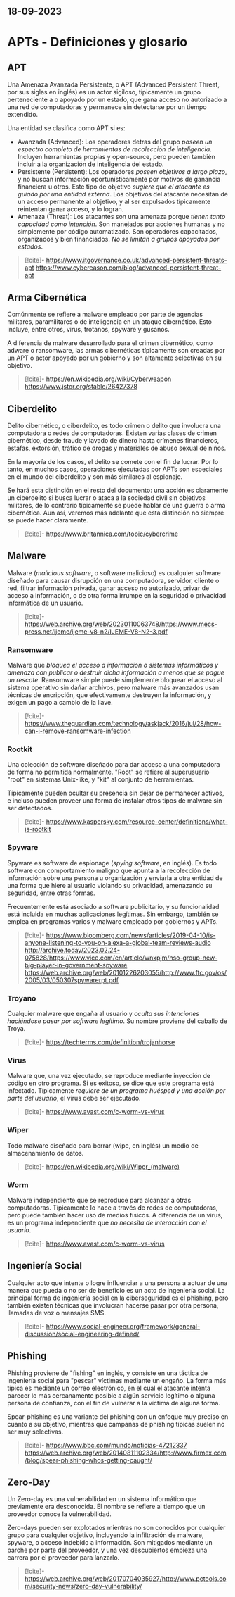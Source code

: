 18-09-2023
---
# APTs - Definiciones y glosario
## APT
Una Amenaza Avanzada Persistente, o APT (Advanced Persistent Threat, por sus siglas en inglés) es un actor sigiloso, típicamente un grupo perteneciente a o apoyado por un estado, que gana acceso no autorizado a una red de computadoras y permanece sin detectarse por un tiempo extendido. 

Una entidad se clasifica como APT si es:
- Avanzada (Advanced): Los operadores detras del grupo *poseen un espectro completo de herramientas de recolección de inteligencia*. Incluyen herramientas propias y open-source, pero pueden también incluir a la organización de inteligencia del estado.
- Persistente (Persistent): Los operadores *poseen objetivos a largo plazo*, y no buscan información oportunísticamente por motivos de ganancia financiera u otros. Este tipo de objetivo *sugiere que el atacante es guiado por una entidad externa*. Los objetivos del atacante necesitan de un acceso permanente al objetivo, y al ser expulsados típicamente reintentan ganar acceso, y lo logran.
- Amenaza (Threat): Los atacantes son una amenaza porque *tienen tanto capacidad como intención*. Son manejados por acciones humanas y no simplemente por código automatizado. Son operadores capacitados, organizados y bien financiados. *No se limitan a grupos apoyados por estados*.

> [!cite]-
> https://www.itgovernance.co.uk/advanced-persistent-threats-apt
> https://www.cybereason.com/blog/advanced-persistent-threat-apt

## Arma Cibernética
Comúnmente se refiere a malware empleado por parte de agencias militares, paramilitares o de inteligencia en un ataque cibernético. Esto incluye, entre otros, virus, trotanos, spyware y gusanos.

A diferencia de malware desarrollado para el crimen cibernético, como adware o ransomware, las armas cibernéticas típicamente son creadas por un APT o actor apoyado por un gobierno y son altamente selectivas en su objetivo.

> [!cite]-
> https://en.wikipedia.org/wiki/Cyberweapon
> https://www.jstor.org/stable/26427378

## Ciberdelito
Delito cibernético, o ciberdelito, es todo crimen o delito que involucra una computadora o redes de computadoras. Existen varias clases de crimen cibernético, desde fraude y lavado de dinero hasta crímenes financieros, estafas, extorsión, tráfico de drogas y materiales de abuso sexual de niños.

En la mayoría de los casos, el delito se comete con el fin de lucrar. Por lo tanto, en muchos casos, operaciones ejecutadas por APTs son especiales en el mundo del ciberdelito y son más similares al espionaje.

Se hará esta distinción en el resto del documento: una acción es claramente un ciberdelito si busca lucrar o ataca a la sociedad civil sin objetivos militares, de lo contrario típicamente se puede hablar de una guerra o arma cibernética. Aun así, veremos más adelante que esta distinción no siempre se puede hacer claramente.

> [!cite]-
> https://www.britannica.com/topic/cybercrime

## Malware
Malware (*malicious software*, o software malicioso) es cualquier software diseñado para causar disrupción en una computadora, servidor, cliente o red, filtrar información privada, ganar acceso no autorizado, privar de acceso a información, o de otra forma irrumpe en la seguridad o privacidad informática de un usuario.

> [!cite]-
> https://web.archive.org/web/20230110063748/https://www.mecs-press.net/ijeme/ijeme-v8-n2/IJEME-V8-N2-3.pdf

### Ransomware
Malware que *bloquea el acceso a información o sistemas informáticos y amenaza con publicar o destruir dicha información a menos que se pague un rescate*. Ransomware simple puede simplemente bloquear el acceso al sistema operativo sin dañar archivos, pero malware más avanzados usan técnicas de encripción, que efectivamente destruyen la información, y exigen un pago a cambio de la llave.

> [!cite]-
> https://www.theguardian.com/technology/askjack/2016/jul/28/how-can-i-remove-ransomware-infection

### Rootkit
Una colección de software diseñado para dar acceso a una computadora de forma no permitida normalmente. "Root" se refiere al superusuario "root" en sistemas Unix-like, y "kit" al conjunto de herramientas.

Típicamente pueden ocultar su presencia sin dejar de permanecer activos, e incluso pueden proveer una forma de instalar otros tipos de malware sin ser detectados.

> [!cite]-
> https://www.kaspersky.com/resource-center/definitions/what-is-rootkit

### Spyware
Spyware es software de espionage (*spying software*, en inglés). Es todo software con comportamiento maligno que apunta a la recolección de información sobre una persona u organización y enviarla a otra entidad de una forma que hiere al usuario violando su privacidad, amenazando su seguridad, entre otras formas.

Frecuentemente está asociado a software publicitario, y su funcionalidad está incluida en muchas aplicaciones legítimas. Sin embargo, también se emplea en programas varios y malware empleado por gobiernos y APTs.

> [!cite]-
> https://www.bloomberg.com/news/articles/2019-04-10/is-anyone-listening-to-you-on-alexa-a-global-team-reviews-audio
> http://archive.today/2023.02.24-075828/https://www.vice.com/en/article/wnxpjm/nso-group-new-big-player-in-government-spyware
> https://web.archive.org/web/20101226203055/http://www.ftc.gov/os/2005/03/050307spywarerpt.pdf

### Troyano
Cualquier malware que engaña al usuario y *oculta sus intenciones haciéndose pasar por software legítimo*. Su nombre proviene del caballo de Troya.

> [!cite]-
> https://techterms.com/definition/trojanhorse

### Virus
Malware que, una vez ejecutado, se reproduce mediante inyección de código en otro programa. Si es exitoso, se dice que este programa está infectado. Típicamente *requiere de un programa huésped y una acción por parte del usuario*, el virus debe ser ejecutado.

> [!cite]-
> https://www.avast.com/c-worm-vs-virus

### Wiper
Todo malware diseñado para borrar (wipe, en inglés) un medio de almacenamiento de datos.

> [!cite]-
> https://en.wikipedia.org/wiki/Wiper_(malware)

### Worm
Malware independiente que se reproduce para alcanzar a otras computadoras. Típicamente lo hace a través de redes de computadoras, pero puede también hacer uso de medios físicos. A diferencia de un virus, es un programa independiente que *no necesita de interacción con el usuario*.

> [!cite]-
> https://www.avast.com/c-worm-vs-virus

## Ingeniería Social
Cualquier acto que intente o logre influenciar a una persona a actuar de una manera que pueda o no ser de beneficio es un acto de ingeniería social. La principal forma de ingeniería social en la ciberseguridad es el phishing, pero también existen técnicas que involucran hacerse pasar por otra persona, llamadas de voz o mensajes SMS.

> [!cite]-
> https://www.social-engineer.org/framework/general-discussion/social-engineering-defined/

## Phishing
Phishing proviene de "fishing" en inglés, y consiste en una táctica de ingeniería social para "pescar" víctimas mediante un engaño. La forma más típica es mediante un correo electrónico, en el cual el atacante intenta parecer lo más cercanamente posible a algún servicio legítimo o alguna persona de confianza, con el fin de vulnerar a la víctima de alguna forma.

Spear-phishing es una variante del phishing con un enfoque muy preciso en cuanto a su objetivo, mientras que campañas de phishing típicas suelen no ser muy selectivas.

> [!cite]-
> https://www.bbc.com/mundo/noticias-47212337
> https://web.archive.org/web/20140811102334/http://www.firmex.com/blog/spear-phishing-whos-getting-caught/

## Zero-Day
Un Zero-day es una vulnerabilidad en un sistema informático que previamente era desconocida. El nombre se refiere al tiempo que un proveedor conoce la vulnerabilidad.

Zero-days pueden ser explotados mientras no son conocidos por cualquier grupo para cualquier objetivo, incluyendo la infiltración de malware, spyware, o acceso indebido a información. Son mitigados mediante un parche por parte del proveedor, y una vez descubiertos empieza una carrera por el proveedor para lanzarlo.

> [!cite]-
> https://web.archive.org/web/20170704035927/http://www.pctools.com/security-news/zero-day-vulnerability/
